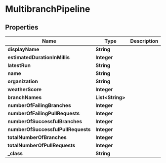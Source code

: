 

# MultibranchPipeline

## Properties

Name | Type | Description | Notes
------------ | ------------- | ------------- | -------------
**displayName** | **String** |  |  [optional]
**estimatedDurationInMillis** | **Integer** |  |  [optional]
**latestRun** | **String** |  |  [optional]
**name** | **String** |  |  [optional]
**organization** | **String** |  |  [optional]
**weatherScore** | **Integer** |  |  [optional]
**branchNames** | **List&lt;String&gt;** |  |  [optional]
**numberOfFailingBranches** | **Integer** |  |  [optional]
**numberOfFailingPullRequests** | **Integer** |  |  [optional]
**numberOfSuccessfulBranches** | **Integer** |  |  [optional]
**numberOfSuccessfulPullRequests** | **Integer** |  |  [optional]
**totalNumberOfBranches** | **Integer** |  |  [optional]
**totalNumberOfPullRequests** | **Integer** |  |  [optional]
**_class** | **String** |  |  [optional]




